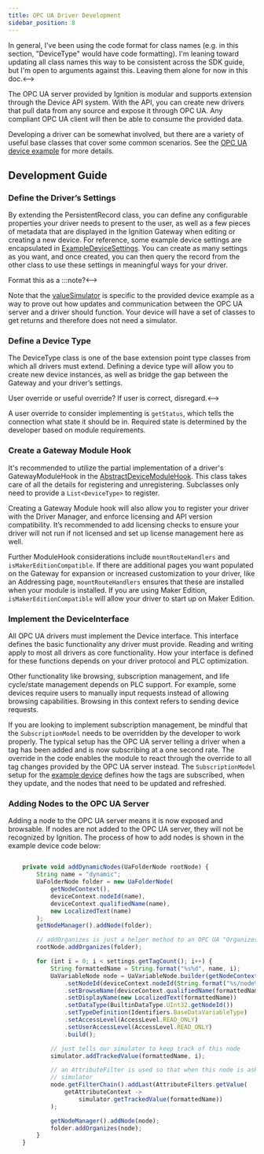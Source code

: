 ```yaml
---
title: OPC UA Driver Development
sidebar_position: 8
---
```

<!-->In general, I've been using the code format for class names (e.g. in this section, "DeviceType" would have code formatting). I'm leaning toward updating all class names this way to be consistent across the SDK guide, but I'm open to arguments against this. Leaving them alone for now in this doc.<-->

The OPC UA server provided by Ignition is modular and supports extension through the Device API system. With the API, you can create new drivers that pull data from any source and expose it through OPC UA. Any compliant OPC UA client will then be able to consume the provided data.

Developing a driver can be somewhat involved, but there are a variety of useful base classes that cover some common scenarios. See the [OPC UA device example](https://github.com/inductiveautomation/ignition-sdk-examples/tree/master/opc-ua-device) for more details. 

## Development Guide

### Define the Driver’s Settings

By extending the PersistentRecord class, you can define any configurable properties your driver needs to present to the user, as well as a few pieces of metadata that are displayed in the Ignition Gateway when editing or creating a new device. For reference, some example device settings are encapsulated in [ExampleDeviceSettings](https://github.com/inductiveautomation/ignition-sdk-examples/blob/master/opc-ua-device/opc-ua-device-gateway/src/main/java/com/inductiveautomation/ignition/examples/tagdriver/configuration/settings/ExampleDeviceSettings.java). You can create as many settings as you want, and once created, you can then query the record from the other class to use these settings in meaningful ways for your driver. 

<!-->Format this as a :::note?<-->
Note that the [valueSimulator](https://github.com/inductiveautomation/ignition-sdk-examples/blob/master/opc-ua-device/opc-ua-device-gateway/src/main/java/com/inductiveautomation/ignition/examples/tagdriver/configuration/ValueSimulator.java) is specific to the provided device example as a way to prove out how updates and communication between the OPC UA server and a driver should function. Your device will have a set of classes to get returns and therefore does not need a simulator. 

### Define a Device Type

The DeviceType class is one of the base extension point type classes from which all drivers must extend. Defining a device type will allow you to create new device instances, as well as bridge the gap between the Gateway and your driver’s settings.

<!-->User override or useful override? If user is correct, disregard.<-->
A user override to consider implementing is `getStatus`, which tells the connection what state it should be in. Required state is determined by the developer based on module requirements.


### Create a Gateway Module Hook

It's recommended to utilize the partial implementation of a driver's GatewayModuleHook in the [AbstractDeviceModuleHook](https://github.com/inductiveautomation/ignition-sdk-examples/blob/master/opc-ua-device/opc-ua-device-gateway/src/main/java/com/inductiveautomation/ignition/examples/tagdriver/ModuleHook.java). This class takes care of all the details for registering and unregistering. Subclasses only need to provide a `List<DeviceType>` to register. 

Creating a Gateway Module hook will also allow you to register your driver with the Driver Manager, and enforce licensing and API version compatibility. It’s recommended to add licensing checks to ensure your driver will not run if not licensed and set up license management here as well. 

Further ModuleHook considerations include `mountRouteHandlers` and `isMakerEditionCompatible`. If there are additional pages you want populated on the Gateway for expansion or increased customization to your driver, like an Addressing page, `mountRouteHandlers` ensures that these are installed when your module is installed. If you are using Maker Edition, `isMakerEditionCompatible` will allow your driver to start up on Maker Edition. 


### Implement the DeviceInterface

All OPC UA drivers must implement the Device interface. This interface defines the basic functionality any driver must provide. Reading and writing apply to most all drivers as core functionality. How your interface is defined for these functions depends on your driver protocol and PLC optimization.  

Other functionality like browsing, subscription management, and life cycle/state management depends on PLC support. For example, some devices require users to manually input requests instead of allowing browsing capabilities. Browsing in this context refers to sending device requests.

If you are looking to implement subscription management, be mindful that the `SubscriptionModel` needs to be overridden by the developer to work properly. The typical setup has the OPC UA server telling a driver when a tag has been added and is now subscribing at a one second rate. The override in the code enables the module to react through the override to all tag changes provided by the OPC UA server instead. The `SubscriptionModel` setup for the [example device](https://github.com/inductiveautomation/ignition-sdk-examples/blob/master/opc-ua-device/opc-ua-device-gateway/src/main/java/com/inductiveautomation/ignition/examples/tagdriver/ExampleDevice.java) defines how the tags are subscribed, when they update, and the nodes that need to be updated and refreshed.

### Adding Nodes to the OPC UA Server

<!-- >Removed "the concept of"<-->
Adding a node to the OPC UA server means it is now exposed and browsable. If nodes are not added to the OPC UA server, they will not be recognized by Ignition. The process of how to add nodes is shown in the example device code below:
  
```js title="Adding Nodes Example"

    private void addDynamicNodes(UaFolderNode rootNode) {
        String name = "dynamic";
        UaFolderNode folder = new UaFolderNode(
            getNodeContext(),
            deviceContext.nodeId(name),
            deviceContext.qualifiedName(name),
            new LocalizedText(name)
        );
        getNodeManager().addNode(folder);

        // addOrganizes is just a helper method to an OPC UA "Organizes" references to a folder node
        rootNode.addOrganizes(folder);

        for (int i = 0; i < settings.getTagCount(); i++) {
            String formattedName = String.format("%s%d", name, i);
            UaVariableNode node = UaVariableNode.builder(getNodeContext())
                .setNodeId(deviceContext.nodeId(String.format("%s/node%d", formattedName, i)))
                .setBrowseName(deviceContext.qualifiedName(formattedName))
                .setDisplayName(new LocalizedText(formattedName))
                .setDataType(BuiltinDataType.UInt32.getNodeId())
                .setTypeDefinition(Identifiers.BaseDataVariableType)
                .setAccessLevel(AccessLevel.READ_ONLY)
                .setUserAccessLevel(AccessLevel.READ_ONLY)
                .build();

            // just tells our simulator to keep track of this node
            simulator.addTrackedValue(formattedName, i);

            // an AttributeFilter is used so that when this node is asked for its value, it will call out to the
            // simulator
            node.getFilterChain().addLast(AttributeFilters.getValue(
                getAttributeContext ->
                    simulator.getTrackedValue(formattedName))
            );

            getNodeManager().addNode(node);
            folder.addOrganizes(node);
        }
    }

```
